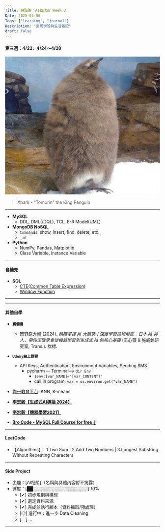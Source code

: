 ```yaml
---
Title: 轉職路：AI養成班 Week 3.
Date: 2025-05-06
Tags: ["learning", "journal"]
Description: "當周學習與生活雜記"
draft: false
---
```


#### 第三週：4/22、4/24～4/28
![Image by AH-DevWorks](/img/notes/XPark_2505.jpg)
> Xpark - "Tomorin" the King Penguin

---

+ **MySQL**
  + DDL, DML(/DQL), TCL, E-R Model(UML)
+ **MongoDB NoSQL**
  + `Commands`: show, insert, find, delete, etc.
  + `_id`
+ **Python**
  + NumPy, Pandas, Matplotlib
  + Class Variable, Instance Variable

---

#### 自補充
+ **SQL**
  + [CTE(Common Table Expression)](https://ah-devworks.github.io/post/2025/sql/cte_and_windowfunction_20250503/#ctecommon-table-expression-一般資料表運算式)
  + [Window Function](https://ah-devworks.github.io/post/2025/sql/cte_and_windowfunction_20250503/#window-function-窗口函數視窗函數)

---
---
#### 其他自學

+ **`實體書`**
  + 岡野原大輔 (2024). _精確掌握 AI 大趨勢！深度學習技術解密：日本 AI 神人，帶你正確學會從機器學習到生成式 AI 的核心基礎_ (王心薇 & 施威銘研究室, Trans.). 旗標.

+ **`Udemy線上課程`**
  + API Keys, Authentication, Environment Variables, Sending SMS
    + pycharm -- Terminal--> `dir Env:`
      + `$env:[var_NAME]="[var_CONTENT]"`
      + call in program: `var = os.environ.get("var_NAME")`

+ [均一教育平台](https://www.junyiacademy.org/computing/cs-ai/ai-junior-high/v/wsjF0RG81iQ): KNN, K-means

+ **[李宏毅【生成式AI導論 2024】](https://www.youtube.com/playlist?list=PLJV_el3uVTsPz6CTopeRp2L2t4aL_KgiI)**
+ **[李宏毅【機器學習2021】](https://www.youtube.com/playlist?list=PLJV_el3uVTsMhtt7_Y6sgTHGHp1Vb2P2J)**
+ **[Bro Code - MySQL Full Course for free 🐬](https://www.youtube.com/watch?v=5OdVJbNCSso)**

---

#### LeetCode
 + 【Algorithms】： 1.Two Sum | 2.Add Two Numbers | 3.Longest Substring Without Repeating Characters

---

#### Side Project
+ 主題：[AI相關]（名稱與具體內容暫不揭露）
+ 進度：[██░░░░░░░░░░░░░░░░░░] 10%
  + [✔] 初步規劃與構想
  + [✔] 選定資料來源
  + [✔] 完成並執行腳本（資料抓取/預處理）
  + [◎] 進行中：進一步 Data Cleaning
  + [　] ...

---